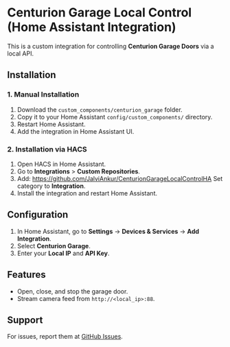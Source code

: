 # Centurion Garage Local Control (Home Assistant Integration)

This is a custom integration for controlling **Centurion Garage Doors** via a local API.

## Installation

### 1. Manual Installation
1. Download the `custom_components/centurion_garage` folder.
2. Copy it to your Home Assistant `config/custom_components/` directory.
3. Restart Home Assistant.
4. Add the integration in Home Assistant UI.

### 2. Installation via HACS
1. Open HACS in Home Assistant.
2. Go to **Integrations** > **Custom Repositories**.
3. Add: https://github.com/JalviAnkur/CenturionGarageLocalControlHA
Set category to **Integration**.
4. Install the integration and restart Home Assistant.

## Configuration
1. In Home Assistant, go to **Settings** → **Devices & Services** → **Add Integration**.
2. Select **Centurion Garage**.
3. Enter your **Local IP** and **API Key**.

## Features
- Open, close, and stop the garage door.
- Stream camera feed from `http://<local_ip>:88`.

## Support
For issues, report them at [GitHub Issues](https://github.com/JalviAnkur/CenturionGarageLocalControlHA/issues).
